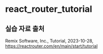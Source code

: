 # react_router_tutorial

## 실습 자료 출처
Remix Software, Inc., Tutorial, 2023-10-28, https://reactrouter.com/en/main/start/tutorial
